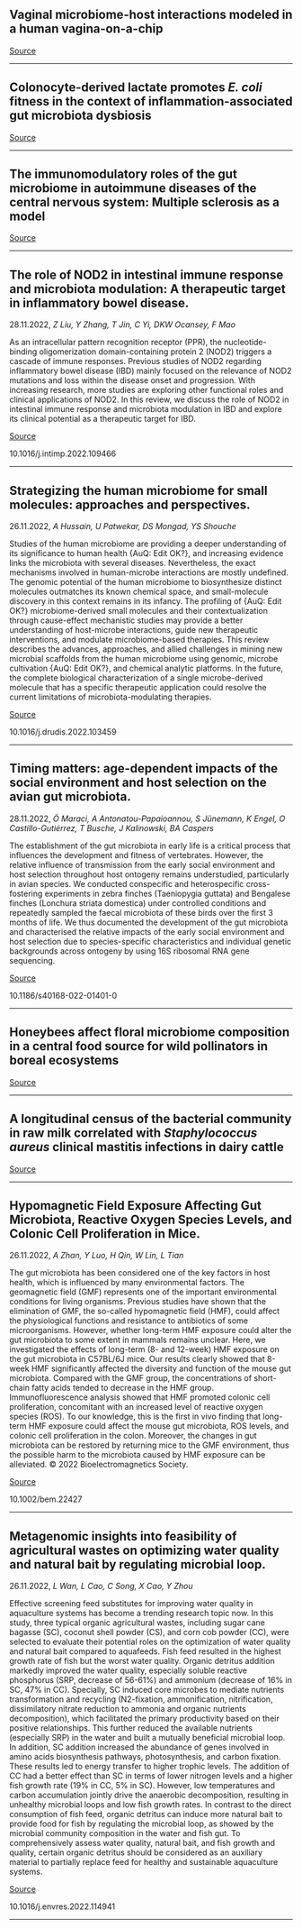 ## Vaginal microbiome-host interactions modeled in a human vagina-on-a-chip

[Source](https://doi.org/10.1186/s40168-022-01400-1)

---

## Colonocyte-derived lactate promotes <em>E. coli</em> fitness in the context of inflammation-associated gut microbiota dysbiosis

[Source](https://doi.org/10.1186/s40168-022-01389-7)

---

## The immunomodulatory roles of the gut microbiome in autoimmune diseases of the central nervous system: Multiple sclerosis as a model

[Source](https://doi.org/10.1016/j.jaut.2022.102957)

---

## The role of NOD2 in intestinal immune response and microbiota modulation: A therapeutic target in inflammatory bowel disease.
 28.11.2022, _Z Liu, Y Zhang, T Jin, C Yi, DKW Ocansey, F Mao_


As an intracellular pattern recognition receptor (PPR), the nucleotide-binding oligomerization domain-containing protein 2 (NOD2) triggers a cascade of immune responses. Previous studies of NOD2 regarding inflammatory bowel disease (IBD) mainly focused on the relevance of NOD2 mutations and loss within the disease onset and progression. With increasing research, more studies are exploring other functional roles and clinical applications of NOD2. In this review, we discuss the role of NOD2 in intestinal immune response and microbiota modulation in IBD and explore its clinical potential as a therapeutic target for IBD.

[Source](https://doi.org/10.1016/j.intimp.2022.109466)

10.1016/j.intimp.2022.109466

---

## Strategizing the human microbiome for small molecules: approaches and perspectives.
 26.11.2022, _A Hussain, U Patwekar, DS Mongad, YS Shouche_


Studies of the human microbiome are providing a deeper understanding of its significance to human health {AuQ: Edit OK?}, and increasing evidence links the microbiota with several diseases. Nevertheless, the exact mechanisms involved in human-microbe interactions are mostly undefined. The genomic potential of the human microbiome to biosynthesize distinct molecules outmatches its known chemical space, and small-molecule discovery in this context remains in its infancy. The profiling of {AuQ: Edit OK?} microbiome-derived small molecules and their contextualization through cause-effect mechanistic studies may provide a better understanding of host-microbe interactions, guide new therapeutic interventions, and modulate microbiome-based therapies. This review describes the advances, approaches, and allied challenges in mining new microbial scaffolds from the human microbiome using genomic, microbe cultivation {AuQ: Edit OK?}, and chemical analytic platforms. In the future, the complete biological characterization of a single microbe-derived molecule that has a specific therapeutic application could resolve the current limitations of microbiota-modulating therapies.

[Source](https://doi.org/10.1016/j.drudis.2022.103459)

10.1016/j.drudis.2022.103459

---

## Timing matters: age-dependent impacts of the social environment and host selection on the avian gut microbiota.
 28.11.2022, _Ö Maraci, A Antonatou-Papaioannou, S Jünemann, K Engel, O Castillo-Gutiérrez, T Busche, J Kalinowski, BA Caspers_


The establishment of the gut microbiota in early life is a critical process that influences the development and fitness of vertebrates. However, the relative influence of transmission from the early social environment and host selection throughout host ontogeny remains understudied, particularly in avian species. We conducted conspecific and heterospecific cross-fostering experiments in zebra finches (Taeniopygia guttata) and Bengalese finches (Lonchura striata domestica) under controlled conditions and repeatedly sampled the faecal microbiota of these birds over the first 3 months of life. We thus documented the development of the gut microbiota and characterised the relative impacts of the early social environment and host selection due to species-specific characteristics and individual genetic backgrounds across ontogeny by using 16S ribosomal RNA gene sequencing.

[Source](https://doi.org/10.1186/s40168-022-01401-0)

10.1186/s40168-022-01401-0

---

## Honeybees affect floral microbiome composition in a central food source for wild pollinators in boreal ecosystems

[Source](https://doi.org/10.1007/s00442-022-05285-7)

---

## A longitudinal census of the bacterial community in raw milk correlated with <em>Staphylococcus aureus</em> clinical mastitis infections in dairy cattle

[Source](https://doi.org/10.1186/s42523-022-00211-x)

---

## Hypomagnetic Field Exposure Affecting Gut Microbiota, Reactive Oxygen Species Levels, and Colonic Cell Proliferation in Mice.
 26.11.2022, _A Zhan, Y Luo, H Qin, W Lin, L Tian_


The gut microbiota has been considered one of the key factors in host health, which is influenced by many environmental factors. The geomagnetic field (GMF) represents one of the important environmental conditions for living organisms. Previous studies have shown that the elimination of GMF, the so-called hypomagnetic field (HMF), could affect the physiological functions and resistance to antibiotics of some microorganisms. However, whether long-term HMF exposure could alter the gut microbiota to some extent in mammals remains unclear. Here, we investigated the effects of long-term (8- and 12-week) HMF exposure on the gut microbiota in C57BL/6J mice. Our results clearly showed that 8-week HMF significantly affected the diversity and function of the mouse gut microbiota. Compared with the GMF group, the concentrations of short-chain fatty acids tended to decrease in the HMF group. Immunofluorescence analysis showed that HMF promoted colonic cell proliferation, concomitant with an increased level of reactive oxygen species (ROS). To our knowledge, this is the first in vivo finding that long-term HMF exposure could affect the mouse gut microbiota, ROS levels, and colonic cell proliferation in the colon. Moreover, the changes in gut microbiota can be restored by returning mice to the GMF environment, thus the possible harm to the microbiota caused by HMF exposure can be alleviated. © 2022 Bioelectromagnetics Society.

[Source](https://doi.org/10.1002/bem.22427)

10.1002/bem.22427

---

## Metagenomic insights into feasibility of agricultural wastes on optimizing water quality and natural bait by regulating microbial loop.
 26.11.2022, _L Wan, L Cao, C Song, X Cao, Y Zhou_


Effective screening feed substitutes for improving water quality in aquaculture systems has become a trending research topic now. In this study, three typical organic agricultural wastes, including sugar cane bagasse (SC), coconut shell powder (CS), and corn cob powder (CC), were selected to evaluate their potential roles on the optimization of water quality and natural bait compared to aquafeeds. Fish feed resulted in the highest growth rate of fish but the worst water quality. Organic detritus addition markedly improved the water quality, especially soluble reactive phosphorus (SRP, decrease of 56-61%) and ammonium (decrease of 16% in SC, 47% in CC). Specially, SC induced core microbes to mediate nutrients transformation and recycling (N2-fixation, ammonification, nitrification, dissimilatory nitrate reduction to ammonia and organic nutrients decomposition), which facilitated the primary productivity based on their positive relationships. This further reduced the available nutrients (especially SRP) in the water and built a mutually beneficial microbial loop. In addition, SC addition increased the abundance of genes involved in amino acids biosynthesis pathways, photosynthesis, and carbon fixation. These results led to energy transfer to higher trophic levels. The addition of CC had a better effect than SC in terms of lower nitrogen levels and a higher fish growth rate (19% in CC, 5% in SC). However, low temperatures and carbon accumulation jointly drive the anaerobic decomposition, resulting in unhealthy microbial loops and low fish growth rates. In contrast to the direct consumption of fish feed, organic detritus can induce more natural bait to provide food for fish by regulating the microbial loop, as showed by the microbial community composition in the water and fish gut. To comprehensively assess water quality, natural bait, and fish growth and quality, certain organic detritus should be considered as an auxiliary material to partially replace feed for healthy and sustainable aquaculture systems.

[Source](https://doi.org/10.1016/j.envres.2022.114941)

10.1016/j.envres.2022.114941

---

